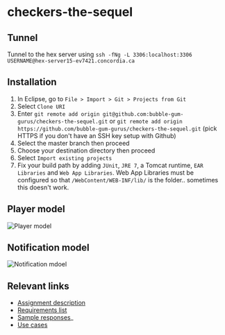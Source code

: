 checkers-the-sequel
===================

Tunnel
------

Tunnel to the hex server using `ssh -fNg -L 3306:localhost:3306 USERNAME@hex-server15-ev7421.concordia.ca`

Installation
------------

1. In Eclipse, go to `File > Import > Git > Projects from Git`
2. Select `Clone URI`
3. Enter `git remote add origin git@github.com:bubble-gum-gurus/checkers-the-sequel.git` or `git remote add origin https://github.com/bubble-gum-gurus/checkers-the-sequel.git` (pick HTTPS if you don't have an SSH key setup with Github)
4. Select the master branch then proceed
5. Choose your destination directory then proceed
6. Select `Import existing projects`
7. Fix your build path by adding `JUnit`, `JRE 7`, a Tomcat runtime, `EAR Libraries` and `Web App Libraries`.  Web App Libraries must be configured so that `/WebContent/WEB-INF/lib/` is the folder.. sometimes this doesn't work.

Player model
------------
![Player model](http://users.encs.concordia.ca/~sthiel/soen387/assignments/CheckersGame/CheckersGamePlayer.png)

Notification model
------------------
![Notification mdoel](http://users.encs.concordia.ca/~sthiel/soen387/assignments/CheckersGame/CheckersGameNotification.png)

Relevant links
--------------

- [Assignment description](http://users.encs.concordia.ca/~sthiel/soen387/assignments/CheckersGame/Assignment2.html)
- [Requirements list](http://users.encs.concordia.ca/~sthiel/soen387/assignments/CheckersGame/Requirements.txt)
- [Sample responses](http://users.encs.concordia.ca/~sthiel/soen387/assignments/CheckersGame/SampleResponses.txt)_
- [Use cases](http://users.encs.concordia.ca/~sthiel/soen387/assignments/CheckersGame/UseCases.txt)
